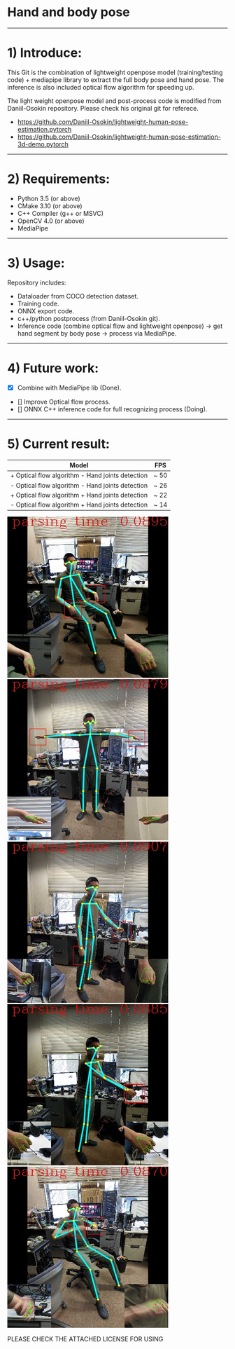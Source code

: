 Hand and body pose
========
-----
# 1) Introduce:
This Git is the combination of lightweight openpose model (training/testing code) + mediapipe library to extract the full body pose and hand pose. The inference is also included optical flow algorithm for speeding up.

The light weight openpose model and post-process code is modified from Daniil-Osokin repository. Please check his original git for referece.
+ https://github.com/Daniil-Osokin/lightweight-human-pose-estimation.pytorch
+ https://github.com/Daniil-Osokin/lightweight-human-pose-estimation-3d-demo.pytorch

----
# 2) Requirements:

+ Python 3.5 (or above)
+ CMake 3.10 (or above)
+ C++ Compiler (g++ or MSVC)
+ OpenCV 4.0 (or above)
+ MediaPipe

-----
# 3) Usage:

Repository includes:
+ Dataloader from COCO detection dataset. 
+ Training code.
+ ONNX export code.
+ c++/python postprocess (from Daniil-Osokin git).
+ Inference code (combine optical flow and lightweight openpose) -> get hand segment by body pose -> process via MediaPipe.

------
# 4) Future work:

- [x] Combine with MediaPipe lib (Done).  
- [] Improve Optical flow process. 
- [] ONNX C++ inference code for full recognizing process (Doing).  

------
# 5) Current result:
| Model                                                 | FPS        |
| ----------------------------------------------------- | ---------- |
| + Optical flow algorithm -  Hand joints detection     | ~ 50       |
| - Optical flow algorithm -  Hand joints detection     | ~ 26       |
| + Optical flow algorithm + Hand joints detection      | ~ 22       |
| - Optical flow algorithm +  Hand joints detection     | ~ 14       |

![Pose 10](result_images/img_with_pose_10.jpg)
![Pose 2](result_images/img_with_pose_2.jpg)
![Pose 3](result_images/img_with_pose_3.jpg)
![Pose 4](result_images/img_with_pose_4.jpg)
![Pose 5](result_images/img_with_pose_5.jpg)

PLEASE CHECK THE ATTACHED LICENSE FOR USING
